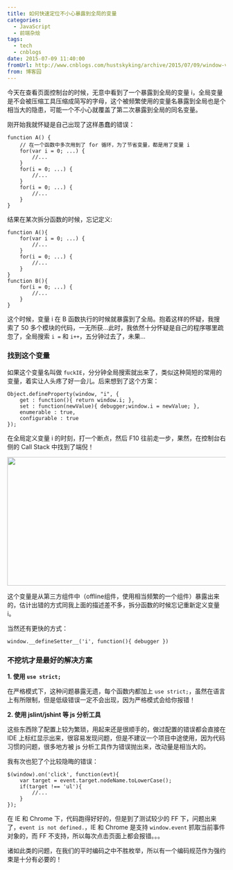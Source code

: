 ```yaml
---
title: 如何快速定位不小心暴露到全局的变量
categories:
  - JavaScript
  - 前端杂烩
tags:
  - tech
  - cnblogs
date: 2015-07-09 11:40:00
fromUrl: http://www.cnblogs.com/hustskyking/archive/2015/07/09/window-var.html
from: 博客园
---
```



<p>今天在查看页面控制台的时候，无意中看到了一个暴露到全局的变量 i，全局变量是不会被压缩工具压缩成简写的字母，这个被频繁使用的变量名暴露到全局也是个相当大的隐患，可能一个不小心就覆盖了第二次暴露到全局的同名变量。</p>
<p>刚开始我就怀疑是自己出现了这样愚蠢的错误：</p>

```
function A() {
    // 在一个函数中多次用到了 for 循环，为了节省变量，都是用了变量 i
    for(var i = 0; ...) {
        //...
    }
    for(i = 0; ...) {
        //...
    }
    for(i = 0; ...) {
        //...
    }
}

```

<p>结果在某次拆分函数的时候，忘记定义:</p>

```
function A(){
    for(var i = 0; ...) {
        //...
    }
    for(i = 0; ...) {
        //...
    }
}
function B(){
    for(i = 0; ...) {
        //...
    }
}

```

<p>这个时候，变量 i 在 B 函数执行的时候就暴露到了全局。抱着这样的怀疑，我搜索了 50 多个模块的代码，一无所获...此时，我依然十分怀疑是自己的程序哪里疏忽了，全局搜索 <code class="highlight">i =</code> 和 <code class="highlight">i++</code>，五分钟过去了，未果...</p>
<h3 id="">找到这个变量</h3>
<p>如果这个变量名叫做 <code class="highlight">fuckIE</code>，分分钟全局搜索就出来了，类似这种简短的常用的变量，着实让人头疼了好一会儿。后来想到了这个方案：</p>

```
Object.defineProperty(window, "i", {
    get : function(){ return window.i; },
    set : function(newValue){ debugger;window.i = newValue; },
    enumerable : true,
    configurable : true
});

```

<p>在全局定义变量 i 的时刻，打一个断点，然后 F10 往前走一步，果然，在控制台右侧的 Call Stack 中找到了端倪！</p>
<p><img src="//img.alicdn.com/tfs/TB1oyqGa_tYBeNjy1XdXXXXyVXa-300-300.png" data-original="/blogimgs/2015/07/09/091139059868960.png" data-source="http://images0.cnblogs.com/blog2015/387325/201507/091139059868960.png" alt="" width="728" height="297"></p>
<p>这个变量是从第三方组件中（offline组件，使用相当频繁的一个组件）暴露出来的，估计出错的方式同我上面的描述差不多，拆分函数的时候忘记重新定义变量 i。</p>
<p>当然还有更快的方式：</p>

```
window.__defineSetter__('i', function(){ debugger })

```

<h3 id="">不挖坑才是最好的解决方案</h3>
<p><strong>1. 使用 <code class="highlight">use strict;</code></strong></p>
<p>在严格模式下，这种问题暴露无遗，每个函数内都加上 <code class="highlight">use strict;</code>，虽然在语言上有所限制，但是低级错误一定不会出现，因为严格模式会给你报错！</p>
<p><strong>2. 使用 jslint/jshint 等 js 分析工具</strong></p>
<p>这些东西除了配置上较为繁琐，用起来还是很顺手的，做过配置的错误都会直接在 IDE 上标红显示出来，很容易发现问题，但是不建议一个项目中途使用，因为代码习惯的问题，很多地方被 js 分析工具作为错误抛出来，改动量是相当大的。</p>
<p>我有次也犯了个比较隐晦的错误：</p>

```
$(window).on('click', function(evt){
    var target = event.target.nodeName.toLowerCase();
    if(target !== 'ul'){
        //...
    }
});

```

<p>在 IE 和 Chrome 下，代码跑得好好的，但是到了测试较少的 FF 下，问题出来了，<code class="highlight">event is not defined.</code>，IE 和 Chrome 是支持 <code class="highlight">window.event</code> 抓取当前事件对象的，而 FF 不支持，所以每次点击页面上都会报错。。。</p>
<p>诸如此类的问题，在我们的平时编码之中不胜枚举，所以有一个编码规范作为强约束是十分有必要的！</p>

